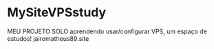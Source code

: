 # MySiteVPSstudy
MEU PROJETO SOLO aprendendo usar/configurar VPS, um espaço de estudos!
jairomatheus89.site
